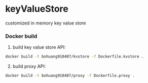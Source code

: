 # keyValueStore
customized in memory key value store


### Docker build

1. build key value store API:
```sh
docker build -t bohuang910407/kvstore -f Dockerfile.kvstore .
```

2. build proxy API:
```sh
docker build -t bohuang910407/proxy -f Dockerfile.proxy .
```
